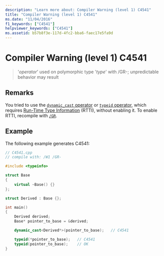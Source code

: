```yaml
---
description: "Learn more about: Compiler Warning (level 1) C4541"
title: "Compiler Warning (level 1) C4541"
ms.date: "11/04/2016"
f1_keywords: ["C4541"]
helpviewer_keywords: ["C4541"]
ms.assetid: b57b8f3e-117d-4fc2-bba6-faec17e5fa9d
---
```

# Compiler Warning (level 1) C4541

> '*operator*' used on polymorphic type '*type*' with /GR-; unpredictable behavior may result

## Remarks

You tried to use the [`dynamic_cast` operator](../../cpp/dynamic-cast-operator.md) or [`typeid` operator](../../cpp/typeid-operator.md), which requires [Run-Time Type Information](../../cpp/run-time-type-information.md) (RTTI), without enabling it. To enable RTTI, recompile with [`/GR`](../../build/reference/gr-enable-run-time-type-information.md).

## Example

The following example generates C4541:

```cpp
// C4541.cpp
// compile with: /W1 /GR-

#include <typeinfo>

struct Base
{
    virtual ~Base() {}
};

struct Derived : Base {};

int main()
{
    Derived derived;
    Base* pointer_to_base = &derived;

    dynamic_cast<Derived*>(pointer_to_base);   // C4541

    typeid(*pointer_to_base);   // C4541
    typeid(pointer_to_base);    // OK
}
```
